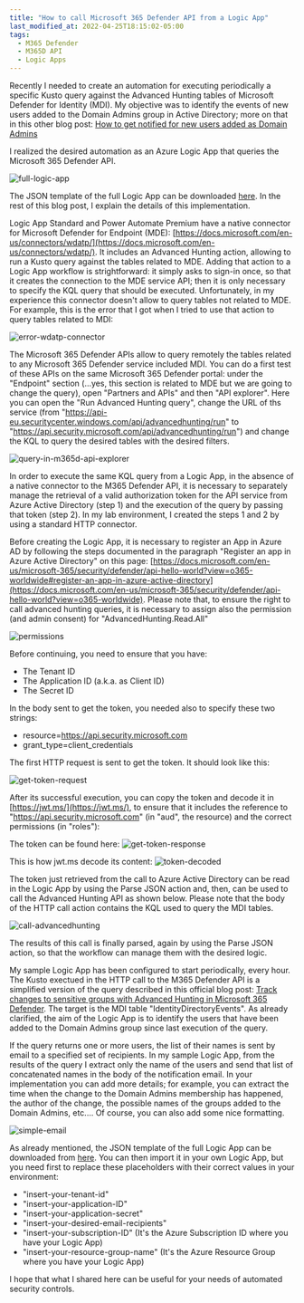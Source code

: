 ```yaml
---
title: "How to call Microsoft 365 Defender API from a Logic App"
last_modified_at: 2022-04-25T18:15:02-05:00
tags:
  - M365 Defender
  - M365D API
  - Logic Apps
---
```


Recently I needed to create an automation for executing periodically a specific Kusto query against the Advanced Hunting tables of Microsoft Defender for Identity (MDI). My objective was to identify the events of new users added to the Domain Admins group in Active Directory; more on that in this other blog post: [How to get notified for new users added as Domain Admins](https://stefanpems.github.io/How-to-get-notified-for-new-users-added-to-Domain-Admins/)

I realized the desired automation as an Azure Logic App that queries the Microsoft 365 Defender API. 

![full-logic-app](https://raw.githubusercontent.com/stefanpems/stefanpems.github.io/master/assets/2022-04-25-Logic%20App%20and%20M365DAPI/full-logic-app.png)

The JSON template of the full Logic App can be downloaded [here](https://github.com/stefanpems/m365defender/tree/main/Logic%20App). In the rest of this blog post, I explain the details of this implementation.

Logic App Standard and Power Automate Premium have a native connector for Microsoft Defender for Endpoint (MDE): [https://docs.microsoft.com/en-us/connectors/wdatp/](https://docs.microsoft.com/en-us/connectors/wdatp/). It includes an Advanced Hunting action, allowing to run a Kusto query against the tables related to MDE. Adding that action to a Logic App workflow is strightforward: it simply asks to sign-in once, so that it creates the connection to the MDE service API; then it is only necessary to specify the KQL query that should be executed.
Unfortunately, in my experience this connector doesn't allow to query tables not related to MDE. For example, this is the error that I got when I tried to use that action to query tables related to MDI:

![error-wdatp-connector](https://raw.githubusercontent.com/stefanpems/stefanpems.github.io/f7186a6c1fc3314362cd8aae60e5a31317fdac82/assets/2022-04-25-Logic%20App%20and%20M365DAPI/error-wdatp-connector.png)

The Microsoft 365 Defender APIs allow to query remotely the tables related to any Microsoft 365 Defender service included MDI. You can do a first test of these APIs on the same Microsoft 365 Defender portal: under the "Endpoint" section (...yes, this section is related to MDE but we are going to change the query), open "Partners and APIs" and then "API explorer". Here you can open the "Run Advanced Hunting query", change the URL of ths service (from "https://api-eu.securitycenter.windows.com/api/advancedhunting/run" to "https://api.security.microsoft.com/api/advancedhunting/run") and change the KQL to query the desired tables with the desired filters.

![query-in-m365d-api-explorer](https://raw.githubusercontent.com/stefanpems/stefanpems.github.io/ac148fbc909417253a863718df2b2efedbd06f01/assets/2022-04-25-Logic%20App%20and%20M365DAPI/query-in-m365d-api-explorer.png)

In order to execute the same KQL query from a Logic App, in the absence of a native connector to the M365 Defender API, it is necessary to separately manage the retrieval of a valid authorization token for the API service from Azure Active Directory (step 1) and the execution of the query by passing that token (step 2). In my lab environment, I created the steps 1 and 2 by using a standard HTTP connector.

Before creating the Logic App, it is necessary to register an App in Azure AD by following the steps documented in the paragraph "Register an app in Azure Active Directory" on this page: [https://docs.microsoft.com/en-us/microsoft-365/security/defender/api-hello-world?view=o365-worldwide#register-an-app-in-azure-active-directory](https://docs.microsoft.com/en-us/microsoft-365/security/defender/api-hello-world?view=o365-worldwide). Please note that, to ensure the right to call advanced hunting queries, it is necessary to assign also the permission (and admin consent) for "AdvancedHunting.Read.All" 

![permissions](https://raw.githubusercontent.com/stefanpems/stefanpems.github.io/master/assets/2022-04-25-Logic%20App%20and%20M365DAPI/permissions.png)

Before continuing, you need to ensure that you have:
* The Tenant ID
* The Application ID (a.k.a. as Client ID)
* The Secret ID

In the body sent to get the token, you needed also to specify these two strings:
* resource=https://api.security.microsoft.com
* grant_type=client_credentials

The first HTTP request is sent to get the token. It should look like this:

![get-token-request](https://raw.githubusercontent.com/stefanpems/stefanpems.github.io/master/assets/2022-04-25-Logic%20App%20and%20M365DAPI/get-token-req.png)

After its successful execution, you can copy the token and decode it in [https://jwt.ms/](https://jwt.ms/), to ensure that it includes the reference to "https://api.security.microsoft.com" (in "aud", the resource) and the correct permissions (in "roles"):

The token can be found here:
![get-token-response](https://raw.githubusercontent.com/stefanpems/stefanpems.github.io/master/assets/2022-04-25-Logic%20App%20and%20M365DAPI/get-token.res.png)

This is how jwt.ms decode its content:
![token-decoded](https://raw.githubusercontent.com/stefanpems/stefanpems.github.io/master/assets/2022-04-25-Logic%20App%20and%20M365DAPI/token-decoded.png)

The token just retrieved from the call to Azure Active Directory can be read in the Logic App by using the Parse JSON action and, then, can be used to call the Advanced Hunting API as shown below. Please note that the body of the HTTP call action contains the KQL used to query the MDI tables.

![call-advancedhunting](https://raw.githubusercontent.com/stefanpems/stefanpems.github.io/master/assets/2022-04-25-Logic%20App%20and%20M365DAPI/call-advanced-hunting-api.png)

The results of this call is finally parsed, again by using the Parse JSON action, so that the workflow can manage them with the desired logic.

My sample Logic App has been configured to start periodically, every hour. The Kusto exectued in the HTTP call to the M365 Defender API is a simplified version of the query described in this official blog post: [Track changes to sensitive groups with Advanced Hunting in Microsoft 365 Defender](https://techcommunity.microsoft.com/t5/security-compliance-and-identity/track-changes-to-sensitive-groups-with-advanced-hunting-in/ba-p/3275198). The target is the MDI table "IdentityDirectoryEvents". As already clarified, the aim of the Logic App is to identify the users that have been added to the Domain Admins group since last execution of the query. 

If the query returns one or more users, the list of their names is sent by email to a specified set of recipients. In my sample Logic App, from the results of the query I extract only the name of the users and send that list of concatenated names in the body of the notification email. In your implementation you can add more details; for example, you can extract the time when the change to the Domain Admins membership has happened, the author of the change, the possible names of the groups added to the Domain Admins, etc.... Of course, you can also add some nice formatting.

![simple-email](https://raw.githubusercontent.com/stefanpems/stefanpems.github.io/master/assets/2022-04-25-Logic%20App%20and%20M365DAPI/simple-email.png)

As already mentioned, the JSON template of the full Logic App can be downloaded from [here](https://github.com/stefanpems/m365defender/tree/main/Logic%20App). You can then import it in your own Logic App, but you need first to replace these placeholders with their correct values in your environment:
* "insert-your-tenant-id"
* "insert-your-application-ID"
* "insert-your-application-secret" 
* "insert-your-desired-email-recipients"
* "insert-your-subscription-ID" (It's the Azure Subscription ID where you have your Logic App)
* "insert-your-resource-group-name" (It's the Azure Resource Group where you have your Logic App)

I hope that what I shared here can be useful for your needs of automated security controls.